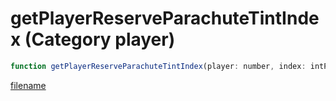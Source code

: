 # getPlayerReserveParachuteTintIndex (Category player)

```js
function getPlayerReserveParachuteTintIndex(player: number, index: intPtr): Array
```

[filename](getPlayerReserveParachuteTintIndex_m.md ':include')
